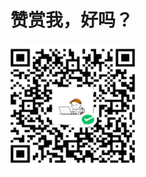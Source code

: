 # 赞赏我，好吗？

<img src="https://raw.githubusercontent.com/chwmq/chwmq/9f7eb650aeb32641d24b589da1ecf960f59ceb15/pay.jpg" alt="支付图片" height="200" width="200">
